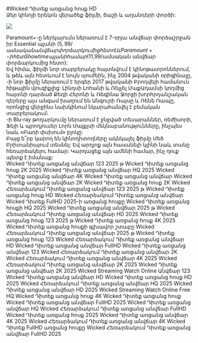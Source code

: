 #Wicked Դիտեք առցանց հոսք HD  
Ձեր կինոյի երեկոն վերածեք ֆիլմի, ճաշի և աղանդերի փորձի:  
  
[![](https://i.imgur.com/qSNzIqt.png)](https://movie.rssnews.media/fpdgtyJG.php)  
  
Paramount+-ը ներկայումս ներառում է 7-օրյա անվճար փորձաշրջան իր Essential պլանի ($5,99/ամսական անվճար փորձարկումից հետո) և Paramount+-ի հետ Showtime պլանի համար ($11,99/ամսական անվճար փորձարկումից հետո):  
Եվ հիմա, ֆիլմի նոր տարբերակը հայտնվում է կինոթատրոններում, և թեև այն հետևում է նույն սյուժեին, ինչ 2004 թվականի օրիգինալը, -ի նոր ֆիլմը ներառում է երգեր 2017 թվականի Բրոդվեյի համանուն հիթային մյուզիքլից: Լինդսի Լոհանի և Ռեյչել ՄաքԱդամսի կողմից հայտնի դարձած Քեդի Հերոնի և Ռեգինա Ջորջի խորհրդանշական դերերը այս անգամ խաղում են Անգուրի Ռայսը և Ռենե Ռապը, որոնցից վերջինս նախկինում նկարահանվել է բեմական տարբերակում։  
-ի Blu-ray թողարկումը ներառում է ջնջված տեսարաններ, ռեժիսորի, Ֆեյի և պրոդյուսեր Լորն Մայքլսի մեկնաբանությունները, ինչպես նաև «Բառի փսխում» բլոկը:  
Բայց ե՞րբ կարող են կինոդիտողները ակնկալել ֆիլմը Մեծ Բրիտանիայում տեսնել: Եվ արդյոք այն հասանելի կլինի նաև տանը հեռարձակելու համար: Կարդացեք այն ամենի համար, ինչ դուք պետք է իմանաք:  
Wicked Դիտեք առցանց անվճար 123 2025 թ
Wicked Դիտեք առցանց հոսք 2K 2025
Wicked Դիտեք առցանց անվճար HQ 2025
Wicked Դիտեք առցանց անվճար 4K
Wicked Դիտեք առցանց անվճար
Wicked Դիտեք առցանց անվճար 2K
Wicked Դիտեք առցանց հոսք 2K
Wicked Հեռարձակում Դիտեք առցանց անվճար 123 2025 թ
Wicked Դիտեք առցանց հոսք HD
Wicked Հեռարձակում Դիտեք առցանց անվճար
Wicked Դիտեք FullHD 2025-ի առցանց հոսքը
Wicked Դիտեք առցանց հոսքի HQ 2025
Wicked Դիտեք առցանց անվճար 2025 թ
Wicked Հեռարձակում Դիտեք առցանց անվճար HD 2025
Wicked Դիտեք առցանց հոսք 123 2025 թ
Wicked Դիտեք առցանց հոսք 4K 2025
Wicked Դիտեք առցանց հոսքի գլխավոր շտաբը
Wicked Հեռարձակում Դիտեք առցանց անվճար 2025 թ
Wicked Դիտեք առցանց հոսք 123
Wicked Հեռարձակում Դիտեք առցանց անվճար HD
Wicked Դիտեք առցանց անվճար FullHD
Wicked Դիտեք առցանց անվճար 123
Wicked Հեռարձակում Դիտեք առցանց անվճար 2K
Wicked Հեռարձակում Դիտեք առցանց անվճար 4K 2025
Wicked Հեռարձակում Դիտեք առցանց անվճար 2K 2025
Wicked Դիտեք առցանց անվճար 2K 2025
Wicked Streaming Watch Online Անվճար 123
Wicked Դիտեք առցանց անվճար HD
Wicked Դիտեք առցանց հոսք HD 2025
Wicked Հեռարձակում Դիտեք առցանց անվճար HQ 2025
Wicked Դիտեք առցանց անվճար HD 2025
Wicked Streaming Watch Online Free HQ
Wicked Դիտեք առցանց հոսք 4K
Wicked Դիտեք առցանց հոսք
Wicked Դիտեք առցանց անվճար FullHD 2025
Wicked Դիտեք առցանց անվճար HQ
Wicked Հեռարձակում Դիտեք առցանց անվճար FullHD
Wicked Դիտեք առցանց հոսք 2025
Wicked Դիտեք առցանց անվճար 4K 2025
Wicked Հեռարձակում Դիտեք առցանց անվճար 4K
Wicked Դիտեք FullHD առցանց հոսքը
Wicked Հեռարձակում Դիտեք առցանց անվճար FullHD 2025